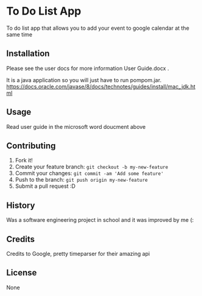 # To Do List App
To do list app that allows you to add your event to google calendar at the same time
## Installation
Please see the user docs for more information User Guide.docx .

It is a java application so you will just have to run pompom.jar.
https://docs.oracle.com/javase/8/docs/technotes/guides/install/mac_jdk.html
## Usage
Read user guide in the microsoft word doucment above
## Contributing
1. Fork it!
2. Create your feature branch: `git checkout -b my-new-feature`
3. Commit your changes: `git commit -am 'Add some feature'`
4. Push to the branch: `git push origin my-new-feature`
5. Submit a pull request :D

## History
Was a software engineering project in school and it was improved by me (:

## Credits
Credits to Google, pretty timeparser for their amazing api

## License
None

